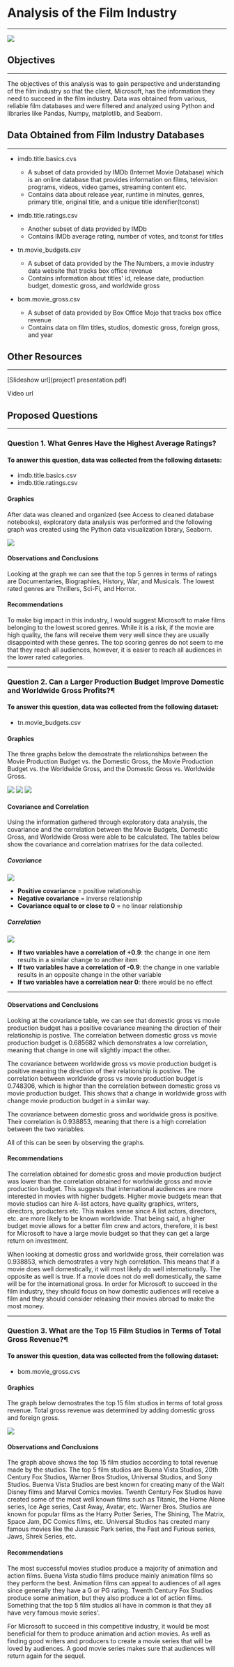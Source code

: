 # Analysis of the Film Industry
***

<img src= "https://sofy.tv/blog/wp-content/uploads/2019/07/movie-industry.jpg" />

## Objectives
***
The objectives of this analysis was to gain perspective and understanding of the film industry so that the client, Microsoft, has the information they need to succeed in the film industry. Data was obtained from various, reliable film databases and were filtered and analyzed using Python and libraries like Pandas, Numpy, matplotlib, and Seaborn. 

## Data Obtained from Film Industry Databases
***

* imdb.title.basics.cvs
    * A subset of data provided by IMDb (Internet Movie Database) which is an online database that provides information on films, television programs, videos, video games, streaming content etc.
    * Contains data about release year, runtime in minutes, genres, primary title, original title, and a unique title idenifier(tconst)
    
    
* imdb.title.ratings.csv
    * Another subset of data provided by IMDb
    * Contains IMDb average rating, number of votes, and tconst for titles
    
    
* tn.movie_budgets.csv
    * A subset of data provided by the The Numbers, a movie industry data website that tracks box office revenue
    * Contains information about titles' id, release date, production budget, domestic gross, and worldwide gross 
    

* bom.movie_gross.csv
    * A subset of data provided by Box Office Mojo that tracks box office revenue
    * Contains data on film titles, studios, domestic gross, foreign gross, and year

## Other Resources
***

[Slideshow url](project1 presentation.pdf)

Video url

## Proposed Questions
***
### Question 1. What Genres Have the Highest Average Ratings?
#### To answer this question, data was collected from the following datasets:
* imdb.title.basics.csv
* imdb.title.ratings.csv

#### Graphics
After data was cleaned and organized (see Access to cleaned database notebooks), exploratory data analysis was performed and the following graph was created using the Python data visualization library, Seaborn.

<img src= "images/avg ratings vs genre.png" />

#### Observations and Conclusions
Looking at the graph we can see that the top 5 genres in terms of ratings are Documentaries, Biographies, History, War, and Musicals. The lowest rated genres are Thrillers, Sci-Fi, and Horror. 

#### Recommendations
To make big impact in this industry, I would suggest Microsoft to make films belonging to the lowest scored genres. While it is a risk, if the movie are high quality, the fans will receive them very well since they are usually disappointed with these genres. The top scoring genres do not seem to me that they reach all audiences, however, it is easier to reach all audiences in the lower rated categories.

***
### Question 2. Can a Larger Production Budget Improve Domestic and Worldwide Gross Profits?¶
#### To answer this question, data was collected from the following dataset:
* tn.movie_budgets.csv

#### Graphics
 The three graphs below the demostrate the relationships between the Movie Production Budget vs. the Domestic Gross, the Movie Production Budget vs. the Worldwide Gross, and the Domestic Gross vs. Worldwide Gross.

<img src= "images/budvsdom.png" />

<img src= "images/budvsww.png" />

<img src= "images/domvsww.png" />

#### Covariance and Correlation
Using the information gathered through exploratory data analysis, the covariance and the correlation between the Movie Budgets, Domestic Gross, and Worldwide Gross were able to be calculated. The tables below show the covariance and correlation matrixes for the data collected.

   ##### Covariance 
 
<img src= "images/covariance.png" />
 
   * **Positive covariance** = positive relationship
   * **Negative covariance** = inverse relationship
   * **Covariance equal to or close to 0** = no linear relationship

##### Correlation

<img src= "images/correlation.png" />

* **If two variables have a correlation of +0.9**: the change in one item results in a similar change to another item
* **If two variables have a correlation of -0.9**: the change in one variable results in an opposite change in the other variable
* **If two variables have a correlation near 0**: there would be no effect
***

#### Observations and Conclusions
Looking at the covariance table, we can see that domestic gross vs movie production budget has a positive covariance meaning the direction of their relationship is postive. The correlation between domestic gross vs movie production budget is 0.685682 which demonstrates a low correlation, meaning that change in one will slightly impact the other. 

The covariance between worldwide gross vs movie production budget is positive meaning the direction of their relationship is postive. The correlation between worldwide gross vs movie production budget is 0.748306, which is higher than the correlation between domestic gross vs movie production budget. This shows that a change in worldwide gross with change movie production budget in a similar way.

The covariance between domestic gross and worldwide gross is positive. Their correlation is 0.938853, meaning that there is a high correlation between the two variables.

All of this can be seen by observing the graphs.

#### Recommendations
The correlation obtained for domestic gross and movie production budject was lower than the correlation obtained for worldwide gross and movie production budget. This suggests that international audiences are more interested in movies with higher budgets. Higher movie budgets mean that movie studios can hire A-list actors, have quality graphics, writers, directors, producters etc. This makes sense since A list actors, directors, etc. are more likely to be known worldwide. That being said, a higher budget movie allows for a better film crew and actors, therefore, it is best for Microsoft to have a large movie budget so that they can get a large return on investment.

When looking at domestic gross and worldwide gross, their correlation was 0.938853, which demostrates a very high correlation. This means that if a movie does well domestically, it will most likely do well internationally. The opposite as well is true. If a movie does not do well domestically, the same will be for the international gross. In order for Microsoft to succeed in the film industry, they should focus on how domestic audiences will receive a film and they should consider releasing their movies abroad to make the most money.

***
### Question 3. What are the Top 15 Film Studios in Terms of Total Gross Revenue?¶
#### To answer this question, data was collected from the following dataset:
* bom.movie_gross.cvs

#### Graphics
 The graph below demostrates the top 15 film studios in terms of total gross revenue. Total gross revenue was determined by adding domestic gross and foreign gross. 

<img src= "images/top15studios.png" />

#### Observations and Conclusions
The graph above shows the top 15 film studios according to total revenue made by the studios. The top 5 film studios are Buena Vista Studios, 20th Century Fox Studios, Warner Bros Studios, Universal Studios, and Sony Studios. Buenva Vista Studios are best known for creating many of the Walt Disney films and Marvel Comics movies. Twenth Century Fox Studios have created some of the most well known films such as Titanic, the Home Alone series, Ice Age series, Cast Away, Avatar, etc. Warner Bros. Studios are known for popular films as the Harry Potter Series, The Shining, The Matrix, Space Jam, DC Comics films, etc. Universal Studios has created many famous movies like the Jurassic Park series, the Fast and Furious series, Jaws, Shrek Series, etc.

#### Recommendations
The most successful movies studios produce a majority of animation and action films. Buena Vista studio films produce mainly animation films so they perform the best. Animation films can appeal to audiences of all ages since generally they have a G or PG rating. Twenth Century Fox Studios produce some animation, but they also produce a lot of action films. Something that the top 5 film studios all have in common is that they all have very famous movie series'.

For Microsoft to succeed in this competitive industry, it would be most beneficial for them to produce animation and action movies. As well as finding good writers and producers to create a movie series that will be loved by audiences. A good movie series makes sure that audiences will return again for the sequel.

